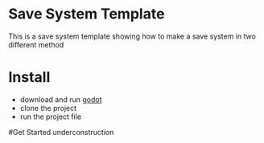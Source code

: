 # Save System Template
This is a save system template showing how to make a save system in two different method

# Install
- download and run [godot](https://godotengine.org/)
- clone the project
- run the project file

#Get Started
underconstruction

